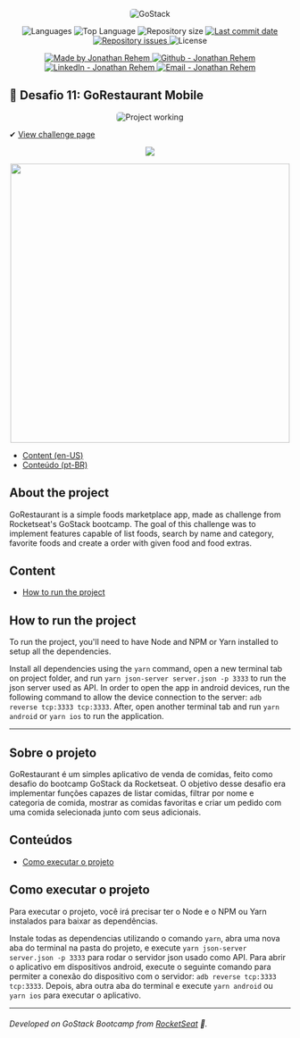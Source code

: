 <p align="center">
    <img alt="GoStack" src="https://storage.googleapis.com/golden-wind/bootcamp-gostack/header-desafios-new.png" style="border-radius:5px;"/>
</p>

<p align="center">
  <img alt="Languages" src="https://img.shields.io/github/languages/count/90sRehem/Desafio-GoRestaurant-Mobile">
  <img alt="Top Language" src="https://img.shields.io/github/languages/top/90sRehem/Desafio-GoRestaurant-Mobile">
  <img alt="Repository size" src="https://img.shields.io/github/repo-size/90sRehem/Desafio-GoRestaurant-Mobile">
  <a href="https://github.com/90sRehem/Desafio-GoRestaurant-Mobile/commits/master">
    <img alt="Last commit date" src="https://img.shields.io/github/last-commit/90sRehem/Desafio-GoRestaurant-Mobile">
  </a>
   <a href="https://github.com/90sRehem/Desafio-GoRestaurant-Mobile/issues">
    <img alt="Repository issues" src="https://img.shields.io/github/issues/90sRehem/Desafio-GoRestaurant-Mobile">
  </a>
  <img alt="License" src="https://img.shields.io/github/license/90sRehem/Desafio-GoRestaurant-Mobile">
</p>

<p align="center">

  <a href="https://github.com/90sRehem" target="_blank">
    <img alt="Made by Jonathan Rehem" src="https://img.shields.io/badge/made%20by-Jonathan_Rehem-informational">
  </a>
  <a href="https://github.com/90sRehem" target="_blank" >
    <img alt="Github - Jonathan Rehem" src="https://img.shields.io/badge/Github--%23F8952D?style=social&logo=github">
  </a>
  <a href="https://www.linkedin.com/in/90sRehem/" target="_blank" >
    <img alt="LinkedIn - Jonathan Rehem" src="https://img.shields.io/badge/Linkedin--%23F8952D?style=social&logo=linkedin">
  </a>
  <a href="mailto:guilhermetexa@outlook.com" target="_blank" >
    <img alt="Email - Jonathan Rehem" src="https://img.shields.io/badge/Email--%23F8952D?style=social&logo=gmail">
  </a>

</p>

## :rocket: Desafio 11: GoRestaurant Mobile

<p align="center">
<img alt="Project working" src="https://media.giphy.com/media/ifSsIB2uxFRpM49Iph/giphy.gif" style="border-radius:5px;"/>
</p>

✔ [View challenge page](https://github.com/rocketseat-education/bootcamp-gostack-desafios/tree/master/desafio-react-native-delivery)

<p align="center">
  <img src="uploads/capa.png"/>
</p>

<p align="center">
  <img width="500" src="uploads/flux.gif"/>
</p>

* [Content (en-US)](#secao-en_us)
* [Conteúdo (pt-BR)](#secao-pt_br)

## About the project <a id="secao-en_us"></a>

GoRestaurant is a simple foods marketplace app, made as challenge from Rocketseat's GoStack bootcamp. The goal of this challenge was to implement features capable of list foods, search by name and category, favorite foods and create a order with given food and food extras.

## Content
  * [How to run the project](#installation)

## How to run the project <a id="installation"></a>
To run the project, you'll need to have Node and NPM or Yarn installed to setup all the dependencies.

Install all dependencies using the `yarn` command, open a new terminal tab on project folder, and run `yarn json-server server.json -p 3333` to run the json server used as API. In order to open the app in android devices, run the following command to allow the device connection to the server: `adb reverse tcp:3333 tcp:3333`. After, open another terminal tab and run `yarn android` or `yarn ios` to run the application.

---

## Sobre o projeto <a id="secao-pt_br"></a>

GoRestaurant é um simples aplicativo de venda de comidas, feito como desafio do bootcamp GoStack da Rocketseat. O objetivo desse desafio era implementar funções capazes de listar comidas, filtrar por nome e categoria de comida, mostrar as comidas favoritas e criar um pedido com uma comida selecionada junto com seus adicionais.

## Conteúdos
  * [Como executar o projeto](#instalacao)

## Como executar o projeto <a id="instalacao"></a>
Para executar o projeto, você irá precisar ter o Node e o NPM ou Yarn instalados para baixar as dependências.

Instale todas as dependencias utilizando o comando `yarn`, abra uma nova aba do terminal na pasta do projeto, e execute `yarn json-server server.json -p 3333` para rodar o servidor json usado como API. Para abrir o aplicativo em dispositivos android, execute o seguinte comando para permiter a conexão do dispositivo com o servidor: `adb reverse tcp:3333 tcp:3333`. Depois, abra outra aba do terminal e execute `yarn android` ou `yarn ios` para executar o aplicativo.

---
###### Developed on GoStack Bootcamp from [RocketSeat](https://rocketseat.com.br) :rocket:.
